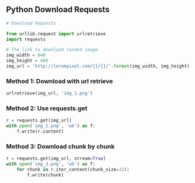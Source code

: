 ## Python Download Requests

```python
# Download Requests

from urllib.request import urlretrieve
import requests

# The link to download random image
img_width = 640
img_height = 480
img_url = 'http://lorempixel.com/{}/{}/'.format(img_width, img_height)
```
### Method 1: Download with url retrieve

```python
urlretrieve(img_url, 'img_1.png')
```

### Method 2: Use requests.get

```python
r = requests.get(img_url)
with open('img_2.png', 'wb') as f:
    f.write(r.content)
```

### Method 3: Download chunk by chunk

```python
r = requests.get(img_url, stream=True)
with open('img_3.png', 'wb') as f:
    for chunk in r.iter_content(chunk_size=32):
        f.write(chunk)
```
